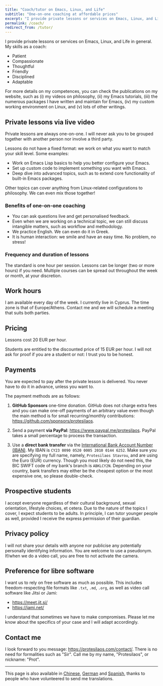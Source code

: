 ```yaml
---
title: "Coach/tutor on Emacs, Linux, and Life"
subtitle: "One-on-one coaching at affordable prices"
excerpt: "I provide private lessons or services on Emacs, Linux, and Life.  The prices are affordable."
permalink: /coach/
redirect_from: /tutor/
---
```


I provide private lessons or services on Emacs, Linux, and Life in
general.  My skills as a coach:

- Patient
- Compassionate
- Thoughtful
- Friendly
- Disciplined
- Adaptable

For more details on my competences, you can check the publications on
my website, such as (i) my videos on philosophy, (ii) my Emacs
tutorials, (iii) the numerous packages I have written and maintain for
Emacs, (iv) my custom working environment on Linux, and (v) lots of
other writings.

## Private lessons via live video

Private lessons are always one-on-one.  I will never ask you to be
grouped together with another person nor involve a third party.

Lessons do not have a fixed format: we work on what you want to match
your skill level. Some examples:

- Work on Emacs Lisp basics to help you better configure your Emacs.
- Set up custom code to implement something you want with Emacs.
- Deep dive into advanced topics, such as to extend core functionality
  of built-in Emacs packages.

Other topics can cover anything from Linux-related configurations to
philosophy. We can even mix those together!

### Benefits of one-on-one coaching

- You can ask questions live and get personalised feedback.
- Even when we are working on a technical topic, we can still discuss
  intangible matters, such as workflow and methodology.
- We practice English. We can even do it in Greek.
- It is human interaction: we smile and have an easy time. No problem,
  no stress!

### Frequency and duration of lessons

The standard is one hour per session. Lessons can be longer (two or
more hours) if you need. Multiple courses can be spread out throughout
the week or month, at your discretion.

## Work hours

I am available every day of the week.  I currently live in Cyprus.
The time zone is that of Europe/Athens.  Contact me and we will
schedule a meeting that suits both parties.

## Pricing

Lessons cost 20 EUR per hour.

Students are entitled to the discounted price of 15 EUR per hour. I
will not ask for proof if you are a student or not: I trust you to be
honest.

## Payments

You are expected to pay after the private lesson is delivered. You
never have to do it in advance, unless you want to.

The payment methods are as follows:

1. **GitHub Sponsors** one-time donation. GitHub does not charge extra
   fees and you can make one-off payments of an arbitrary value even
   though the main method is for small recurring/monthly
   contributions: <https://github.com/sponsors/protesilaos>.

2. Send a payment **via PayPal**: <https://www.paypal.me/protesilaos>.
   PayPal takes a small percentage to process the transaction.

3. Use a **direct bank transfer** via the [International Bank Account
   Number (IBAN)](https://en.wikipedia.org/wiki/International_Bank_Account_Number).
   My IBAN is `CY23 0090 0520 0005 2010 0144 6252`. Make sure you are
   specifying my full name, namely, `Protesilaos Stavrou`, and are
   using the Euro (EUR) currency. Though you most likely do not need
   this, the BIC SWIFT code of my bank's branch is `ABKLCY2N`.
   Depending on your country, bank transfers may either be the
   cheapest option or the most expensive one, so please double-check.

## Prospective students

I accept everyone regardless of their cultural background, sexual
orientation, lifestyle choices, et cetera.  Due to the nature of the
topics I cover, I expect students to be adults.  In principle, I can
tutor younger people as well, provided I receive the express
permission of their guardian.

## Privacy policy

I will not share your details with anyone nor publicise any
potentially personally identifying information.  You are welcome to
use a pseudonym.  If/when we do a video call, you are free to not
activate the camera.

## Preference for libre software

I want us to rely on free software as much as possible.  This includes
freedom-respecting file formats like `.txt`, `.md`, `.org`, as well as
video call software like Jitsi or Jami:

- <https://meet.jit.si/>
- <https://jami.net/>

I understand that sometimes we have to make compromises.  Please let
me know about the specifics of your case and I will adapt accordingly.

## Contact me

I look forward to you message: <https://protesilaos.com/contact/>.
There is no need for formalities such as "Sir". Call me by my name,
"Protesilaos", or nickname: "Prot".

* * *

This page is also available in [Chinese](https://protesilaos.com/cn/coach/),
[German](https://protesilaos.com/de/coach/) and [Spanish](https://protesilaos.com/es/coach),
thanks to people who have volunteered to send me translations.
